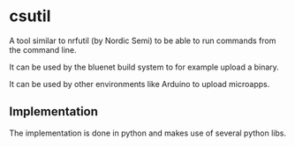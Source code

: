 # csutil

A tool similar to nrfutil (by Nordic Semi) to be able to run commands from the command line.

It can be used by the bluenet build system to for example upload a binary. 

It can be used by other environments like Arduino to upload microapps.

## Implementation

The implementation is done in python and makes use of several python libs.
